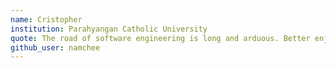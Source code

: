 ```yaml
---
name: Cristopher
institution: Parahyangan Catholic University
quote: The road of software engineering is long and arduous. Better enjoy it while it last.
github_user: namchee
---
```

